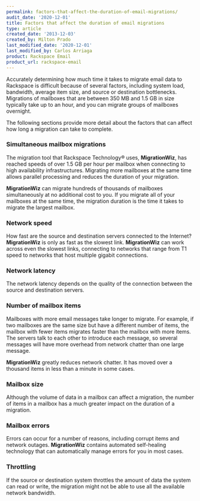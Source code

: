 ```yaml
---
permalink: factors-that-affect-the-duration-of-email-migrations/
audit_date: '2020-12-01'
title: Factors that affect the duration of email migrations
type: article
created_date: '2013-12-03'
created_by: Milton Prado
last_modified_date: '2020-12-01'
last_modified_by: Carlos Arriaga
product: Rackspace Email
product_url: rackspace-email
---
```


Accurately determining how much time it takes to migrate email data to
Rackspace is difficult because of several factors, including system
load, bandwidth, average item size, and source or destination
bottlenecks. Migrations of mailboxes that are between 350 MB and 1.5 GB
in size typically take up to an hour, and you can migrate groups of mailboxes
overnight.

The following sections provide more detail about the factors that can
affect how long a migration can take to complete.

### Simultaneous mailbox migrations

The migration tool that Rackspace Technology&reg; uses, **MigrationWiz**, has reached 
speeds of over 1.5 GB per hour per mailbox when connecting to high availability
infrastructures. Migrating more mailboxes at the same time allows
parallel processing and reduces the duration of your migration.

**MigrationWiz** can migrate hundreds of thousands of mailboxes
simultaneously at no additional cost to you. If you migrate all of your
mailboxes at the same time, the migration duration is the time it takes
to migrate the largest mailbox.

### Network speed

How fast are the source and destination servers connected to the
Internet? **MigrationWiz** is only as fast as the slowest link.
**MigrationWiz** can work across even the slowest links,
connecting to networks that range from T1 speed to networks that host
multiple gigabit connections.

### Network latency

The network latency depends on the quality of the connection between
the source and destination servers.

### Number of mailbox items

Mailboxes with more email messages take longer to migrate. For example,
if two mailboxes are the same size but have a different number of items,
the mailbox with fewer items migrates faster than the mailbox with more
items. The servers talk to each other to introduce each message, so
several messages will have more overhead from network chatter than one
large message.

**MigrationWiz** greatly reduces network chatter. It has moved over a
thousand items in less than a minute in some cases.

### Mailbox size

Although the volume of data in a mailbox can affect a migration, the
number of items in a mailbox has a much greater impact on the duration
of a migration.

### Mailbox errors

Errors can occur for a number of reasons, including corrupt items and
network outages. **MigrationWiz** contains automated self-healing technology
that can automatically manage errors for you in most cases.

### Throttling

If the source or destination system throttles the amount of data the system
can read or write, the migration might not be able to use all the available 
network bandwidth.

